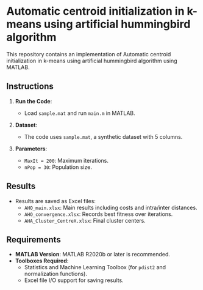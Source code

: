 
# Automatic centroid initialization in k-means using artificial hummingbird algorithm

This repository contains an implementation of Automatic centroid initialization in k-means using artificial hummingbird algorithm using MATLAB.

## Instructions

1. **Run the Code**: 
   - Load `sample.mat` and run `main.m` in MATLAB.

2. **Dataset**: 
   - The code uses `sample.mat`, a synthetic dataset with 5 columns.

3. **Parameters**:
   - `MaxIt = 200`: Maximum iterations.
   - `nPop = 30`: Population size.

## Results
- Results are saved as Excel files:
  - `AHO_main.xlsx`: Main results including costs and intra/inter distances.
  - `AHO_convergence.xlsx`: Records best fitness over iterations.
  - `AHA_Cluster_CentreX.xlsx`: Final cluster centers.

## Requirements
- **MATLAB Version**: MATLAB R2020b or later is recommended.
- **Toolboxes Required**:
  - Statistics and Machine Learning Toolbox (for `pdist2` and normalization functions).
  - Excel file I/O support for saving results.
